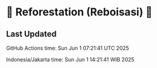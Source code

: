 
# 🌳 Reforestation (Reboisasi) 🌲

## Last Updated

GitHub Actions time: Sun Jun  1 07:21:41 UTC 2025

Indonesia/Jakarta time: Sun Jun  1 14:21:41 WIB 2025
